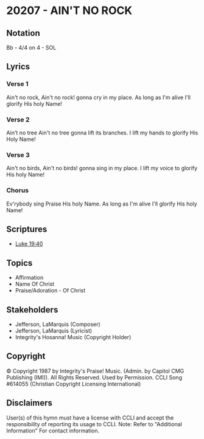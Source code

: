 # 20207 - AIN'T NO ROCK

## Notation

Bb - 4/4 on 4 - SOL

## Lyrics

### Verse 1

Ain't no rock, Ain't no rock! gonna cry in my place. As long as I'm alive I'll glorify His holy Name! 

### Verse 2

Ain't no tree Ain't no tree gonna lift its branches. I lift my hands to glorify His Holy Name!

### Verse 3

Ain't no  birds, Ain't no birds! gonna sing in my place. I lift my voice to glorify His holy Name! 

### Chorus

Ev'rybody sing Praise His holy Name. As long as I'm alive I'll glorify His holy Name! 


## Scriptures

- [Luke 19:40](https://www.biblegateway.com/passage/?search=Luke%2019%3A40)

## Topics

- Affirmation
- Name Of Christ
- Praise/Adoration - Of Christ

## Stakeholders

- Jefferson, LaMarquis (Composer)
- Jefferson, LaMarquis (Lyricist)
- Integrity's Hosanna! Music (Copyright Holder)

## Copyright

© Copyright 1987 by Integrity's Praise! Music. (Admin. by Capitol CMG Publishing (IMI)). All Rights Reserved. Used by Permission. CCLI Song #614055
(Christian Copyright Licensing International)

## Disclaimers

User(s) of this hymn must have a license with CCLI and accept the responsibility of reporting its usage to CCLI.
Note: Refer to "Additional Information" For contact information.

